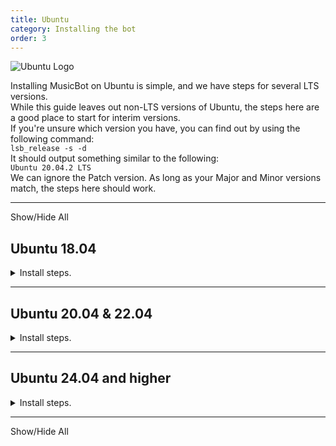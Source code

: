 ```yaml
---
title: Ubuntu
category: Installing the bot
order: 3
---
```


<img class="os-icon" src="{{ site.baseurl }}/images/ubuntu.png" alt="Ubuntu Logo"/>

Installing MusicBot on Ubuntu is simple, and we have steps for several LTS versions.  
While this guide leaves out non-LTS versions of Ubuntu, the steps here are a good place to start for interim versions.  
If you're unsure which version you have, you can find out by using the following command:  
`lsb_release -s -d`  
It should output something similar to the following:  
`Ubuntu 20.04.2 LTS`  
We can ignore the Patch version. As long as your Major and Minor versions match, the steps here should work.  

---

<a class="expand-all-details">Show/Hide All</a>

## Ubuntu 18.04  
<details>
  <summary>Install steps.</summary>

On Ubuntu 18.04 and lower the system packaged Python is too old for MusicBot.<br>  
So we install packages for MusicBot as well as those needed to compile Python from source.<br>  

{% highlight bash %}
# Update system packages.
sudo apt-get update -y
sudo apt-get upgrade -y

# Install required packages for Python and MusicBot.
sudo apt-get install -y build-essential libopus-dev libffi-dev \
    libsodium-dev libssl-dev zlib1g-dev libncurses5-dev \
    libgdbm-dev libnss3-dev libreadline-dev libsqlite3-dev \
    libbz2-dev liblzma-dev lzma-dev uuid-dev \
    unzip curl git jq ffmpeg

# Download and build Python 3.10
wget https://www.python.org/ftp/python/3.10.14/Python-3.10.14.tar.xz

# Extract the downloaded archive and change into it.
tar -xf Python-3.10.14.tar.xz
cd Python-3.10.14

# Configure Python 3.10.14 build options.
./configure --enable-optimizations

# Compile the source code.
# Note: add `-j N` where N is the number of CPU cores, for faster builds.
make

# Install Python to the system using alternate install location to avoid conflicts with older system python
sudo make altinstall

# Leave the source directory
cd ..

# Clone MusicBot
git clone https://github.com/Just-Some-Bots/MusicBot/ -b dev ./MusicBot

# Change into the cloned directory
cd ./MusicBot

# Now install the pip libraries
python -m pip install -U -r ./requirements.txt

{% endhighlight %}

When install is finished you need to <a href="{{ site.baseurl }}/using/configuration">Configure</a> MusicBot.<br>  
After configuring you can use the command <code>./run.sh</code> to start the bot.


</details>

---

## Ubuntu 20.04 & 22.04  
<details>
  <summary>Install steps.</summary>

For Ubuntu 20.04 and 22.04, the Python 3 packages should be 3.9 or newer which makes install pretty simple.

{% highlight bash %}
# Update system packages first
sudo apt-get update -y
sudo apt-get upgrade -y

# Install dependency packages
sudo apt-get install -y build-essential software-properties-common \
    unzip curl git ffmpeg libopus-dev libffi-dev libsodium-dev \
    python3-pip python3-dev jq
    
# Clone the MusicBot repository targeting the latest dev branch
git clone https://github.com/Just-Some-Bots/MusicBot.git -b dev ./MusicBot

# Change directory into the cloned repo
cd ./MusicBot/

# Now install the pip libraries
python -m pip install -U -r ./requirements.txt
{% endhighlight %}

Once finished, you need to <a href="{{ site.baseurl }}/using/configuration">Configure</a> MusicBot.<br>  
After configuring you can use the command <code>./run.sh</code> to start the bot.


</details>

---

## Ubuntu 24.04 and higher  
<details>
  <summary>Install steps.</summary>

On Ubuntu 24.04 and up, Python is system-managed. This means we need to install a Venv.<br>  
So an additional package and some steps to set up Venv are required.<br>  

{% highlight bash %}

sudo apt-get update -y
sudo apt-get upgrade -y
sudo apt-get install build-essential software-properties-common \
    unzip curl git ffmpeg libopus-dev libffi-dev libsodium-dev \
    python3-full python3-pip python3-venv python3-dev jq -y

# Set up the venv directory as ./MusicBotVenv
python -m venv ./MusicBotVenv

# Change into the venv directory and activate venv
cd ./MusicBotVenv
source ./bin/activate

# Clone the MusicBot repository targeting the latest dev branch
git clone https://github.com/Just-Some-Bots/MusicBot.git -b dev ./MusicBot

# Change directory into the cloned repo
cd ./MusicBot/

# Now install the pip libraries
python -m pip install -U -r ./requirements.txt

# lastly, exit the virtual environment
deactivate
{% endhighlight %}

After these steps, MusicBot will be installed within <code>./MusicBotVenv/MusicBot/</code> and will need to be configured. Follow the <a href="{{ site.baseurl }}/using/configuration">Configuration</a> guide before starting the MusicBot.  <br>
<br>
<b>Note:</b> As long as the MusicBot cloned directory is inside the Venv directory, the <code>run.sh</code> and <code>update.sh</code> scripts should find and load the Venv automatically.<br>  
If you need to manually update python libraries for MusicBot, you will need to activate the venv before you can do so.  

</details>

---

<a class="expand-all-details">Show/Hide All</a>
